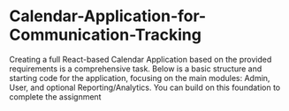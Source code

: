 # Calendar-Application-for-Communication-Tracking
Creating a full React-based Calendar Application based on the provided requirements is a comprehensive task. Below is a basic structure and starting code for the application, focusing on the main modules: Admin, User, and optional Reporting/Analytics. You can build on this foundation to complete the assignment
